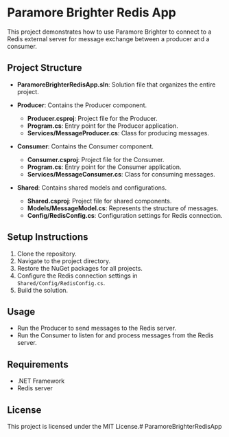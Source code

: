 # Paramore Brighter Redis App

This project demonstrates how to use Paramore Brighter to connect to a Redis external server for message exchange between a producer and a consumer.

## Project Structure

- **ParamoreBrighterRedisApp.sln**: Solution file that organizes the entire project.
- **Producer**: Contains the Producer component.
  - **Producer.csproj**: Project file for the Producer.
  - **Program.cs**: Entry point for the Producer application.
  - **Services/MessageProducer.cs**: Class for producing messages.
  
- **Consumer**: Contains the Consumer component.
  - **Consumer.csproj**: Project file for the Consumer.
  - **Program.cs**: Entry point for the Consumer application.
  - **Services/MessageConsumer.cs**: Class for consuming messages.

- **Shared**: Contains shared models and configurations.
  - **Shared.csproj**: Project file for shared components.
  - **Models/MessageModel.cs**: Represents the structure of messages.
  - **Config/RedisConfig.cs**: Configuration settings for Redis connection.

## Setup Instructions

1. Clone the repository.
2. Navigate to the project directory.
3. Restore the NuGet packages for all projects.
4. Configure the Redis connection settings in `Shared/Config/RedisConfig.cs`.
5. Build the solution.

## Usage

- Run the Producer to send messages to the Redis server.
- Run the Consumer to listen for and process messages from the Redis server.

## Requirements

- .NET Framework
- Redis server

## License

This project is licensed under the MIT License.# ParamoreBrighterRedisApp
